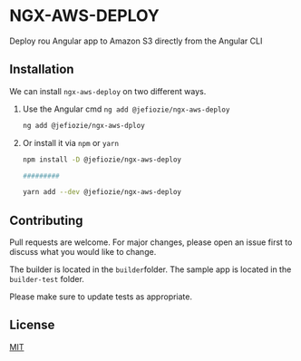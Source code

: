 # NGX-AWS-DEPLOY

Deploy rou Angular app to Amazon S3 directly from the Angular CLI

## Installation

We can install `ngx-aws-deploy` on two different ways.

1. Use the Angular cmd `ng add @jefiozie/ngx-aws-deploy`

    ```bash
    ng add @jefiozie/ngx-aws-dploy
    ```
2. Or install it via `npm` or `yarn`

    ```bash
    npm install -D @jefiozie/ngx-aws-deploy
    
    #########

    yarn add --dev @jefiozie/ngx-aws-deploy
    ```

## Contributing
Pull requests are welcome. For major changes, please open an issue first to discuss what you would like to change.

The builder is located in the `builder`folder.
The sample app is located in the `builder-test` folder.

Please make sure to update tests as appropriate.

## License
[MIT](./LICENSE)